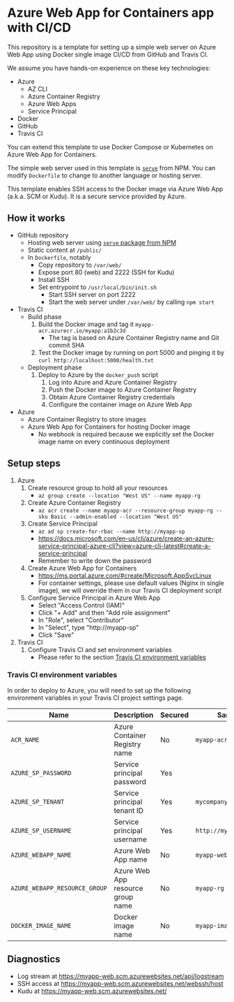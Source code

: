 # Azure Web App for Containers app with CI/CD

This repository is a template for setting up a simple web server on Azure Web App using Docker single image CI/CD from GitHub and Travis CI.

We assume you have hands-on experience on these key technologies:

- Azure
   - AZ CLI
   - Azure Container Registry
   - Azure Web Apps
   - Service Principal
- Docker
- GitHub
- Travis CI

You can extend this template to use Docker Compose or Kubernetes on Azure Web App for Containers.

The simple web server used in this template is [`serve`](https://www.npmjs.com/package/serve) from NPM. You can modify `Dockerfile` to change to another language or hosting server.

This template enables SSH access to the Docker image via Azure Web App (a.k.a. SCM or Kudu). It is a secure service provided by Azure.

## How it works

- GitHub repository
   - Hosting web server using [`serve` package from NPM](https://www.npmjs.com/package/serve)
   - Static content at `/public/`
   - In `Dockerfile`, notably
      - Copy repository to `/var/web/`
      - Expose port 80 (web) and 2222 (SSH for Kudu)
      - Install SSH
      - Set entrypoint to `/usr/local/bin/init.sh`
         - Start SSH server on port 2222
         - Start the web server under `/var/web/` by calling `npm start`
- Travis CI
   - Build phase
      1. Build the Docker image and tag it `myapp-acr.azurecr.io/myapp:a1b2c3d`
         - The tag is based on Azure Container Registry name and Git commit SHA
      1. Test the Docker image by running on port 5000 and pinging it by `curl http://localhost:5000/health.txt`
   - Deployment phase
      1. Deploy to Azure by the `docker_push` script
         1. Log into Azure and Azure Container Registry
         1. Push the Docker image to Azure Container Registry
         1. Obtain Azure Container Registry credentials
         1. Configure the container image on Azure Web App
- Azure
   - Azure Container Registry to store images
   - Azure Web App for Containers for hosting Docker image
       - No webhook is required because we explicitly set the Docker image name on every continuous deployment

## Setup steps

1. Azure
   1. Create resource group to hold all your resources
      - `az group create --location "West US" --name myapp-rg`
   1. Create Azure Container Registry
      - `az acr create --name myapp-acr --resource-group myapp-rg --sku Basic --admin-enabled --location "West US"`
   1. Create Service Principal
      - `az ad sp create-for-rbac --name http://myapp-sp`
      - https://docs.microsoft.com/en-us/cli/azure/create-an-azure-service-principal-azure-cli?view=azure-cli-latest#create-a-service-principal
      - Remember to write down the password
   1. Create Azure Web App for Containers
      - https://ms.portal.azure.com/#create/Microsoft.AppSvcLinux
      - For container settings, please use default values (Nginx in single image), we will override them in our Travis CI deployment script
   1. Configure Service Principal in Azure Web App
      - Select "Access Control (IAM)"
      - Click "+ Add" and then "Add role assignment"
      - In "Role", select "Contributor"
      - In "Select", type "http://myapp-sp"
      - Click "Save"
1. Travis CI
   1. Configure Travis CI and set environment variables
      - Please refer to the section [Travis CI environment variables](#travis-ci-environment-variables)

### Travis CI environment variables

In order to deploy to Azure, you will need to set up the following environment variables in your Travis CI project settings page.

| Name                          | Description                       | Secured | Sample value                |
|-------------------------------|-----------------------------------|---------|-----------------------------|
| `ACR_NAME`                    | Azure Container Registry name     | No      | `myapp-acr`                 |
| `AZURE_SP_PASSWORD`           | Service principal password        | Yes     |                             |
| `AZURE_SP_TENANT`             | Service principal tenant ID       | Yes     | `mycompany.onmicrosoft.com` |
| `AZURE_SP_USERNAME`           | Service principal username        | Yes     | `http://myapp-sp`           |
| `AZURE_WEBAPP_NAME`           | Azure Web App name                | No      | `myapp-web`                 |
| `AZURE_WEBAPP_RESOURCE_GROUP` | Azure Web App resource group name | No      | `myapp-rg`                  |
| `DOCKER_IMAGE_NAME`           | Docker image name                 | No      | `myapp-image`               |

## Diagnostics

- Log stream at https://myapp-web.scm.azurewebsites.net/api/logstream
- SSH access at https://myapp-web.scm.azurewebsites.net/webssh/host
- Kudu at https://myapp-web.scm.azurewebsites.net/
